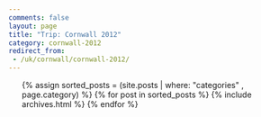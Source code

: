 ```yaml
---
comments: false
layout: page
title: "Trip: Cornwall 2012"
category: cornwall-2012
redirect_from:
 - /uk/cornwall/cornwall-2012/
---
```


<ul id='archive'>{% assign sorted_posts = (site.posts | where: "categories" , page.category) %}
{% for post in sorted_posts %}
    {% include archives.html %}
{% endfor %}
</ul>